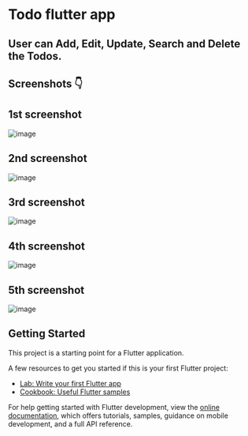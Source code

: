 # Todo flutter app

## User can Add, Edit, Update, Search and Delete the Todos.

## Screenshots :point_down:

## 1st screenshot
![image](https://drive.google.com/uc?export=view&id=1HCDMHfg1_K5rHI9-_Aq9NCtUpOLT1gZq)

## 2nd screenshot
![image](https://drive.google.com/uc?export=view&id=1HHa9ur0g4Rfqk3p7zTx3uf8O3GI--Qc1)

## 3rd screenshot
![image](https://drive.google.com/uc?export=view&id=1HCIneCIg8q0LlwE0AZABlwXAQJ85JPnQ)

## 4th screenshot
![image](https://drive.google.com/uc?export=view&id=1HWdmLjrjIJAo6yjZYtv7lPElVZgQIlH0)

## 5th screenshot
![image](https://drive.google.com/uc?export=view&id=1HgjeuSuhc33JpYdywB5SzpTK-8rB1CEd)

## Getting Started

This project is a starting point for a Flutter application.

A few resources to get you started if this is your first Flutter project:

- [Lab: Write your first Flutter app](https://docs.flutter.dev/get-started/codelab)
- [Cookbook: Useful Flutter samples](https://docs.flutter.dev/cookbook)

For help getting started with Flutter development, view the
[online documentation](https://docs.flutter.dev/), which offers tutorials,
samples, guidance on mobile development, and a full API reference.
